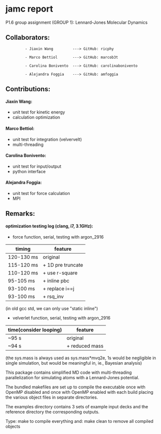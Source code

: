 # jamc report
P1.6 group assignment (GROUP 1): Lennard-Jones Molecular Dynamics

## Collaborators:

             - Jiaxin Wang         ---> GitHub: ricphy 
             
             - Marco Bettiol       ---> GitHub: marcob3t
             
             - Carolina Bonivento  ---> GitHub: carolinabonivento
             
             - Alejandra Foggia    ---> GitHub: amfoggia

## Contributions:

#### Jiaxin Wang:
* unit test for kinetic energy
* calculation optimization

#### Marco Bettiol:
* unit test for integration (velvervelt)
* multi-threading

#### Carolina Bonivento:
* unit test for input/output
* python interface

#### Alejandra Foggia:
* unit test for force calculation
* MPI

## Remarks:

#### optimization testing log (clang, i7, 3.1GHz):
* force function, serial, testing with argon_2916

|timing|feature|
|------|-------|
|120-130 ms|original|
|115-120 ms|+ 1D pre truncate|
|110-120 ms|+ use r-square|
|95-105  ms|+ inline pbc|
|93-100  ms|+ replace i==j|
|93-100  ms|+ rsq_inv|
(in old gcc std, we can only use "static inline")

* velverlet function, serial, testing with argon_2916

|time(consider looping)|feature|
|----------------------|-------|
|~95 s|original|
|~94 s|+ reduced mass|

(the sys.mass is always used as sys.mass*mvq2e, 1s would be negligible in single simulation,
but would be meaningful in, ie., Bayesian analysis)

This package contains simplified MD code with multi-threading
parallelization for simulating atoms with a Lennard-Jones potential.

The bundled makefiles are set up to compile the executable once
with OpenMP disabled and once with OpenMP enabled with each build
placing the various object files in separate directories.

The examples directory contains 3 sets of example input decks
and the reference directory the corresponding outputs.

Type: make
to compile everything and: make clean
to remove all compiled objects
